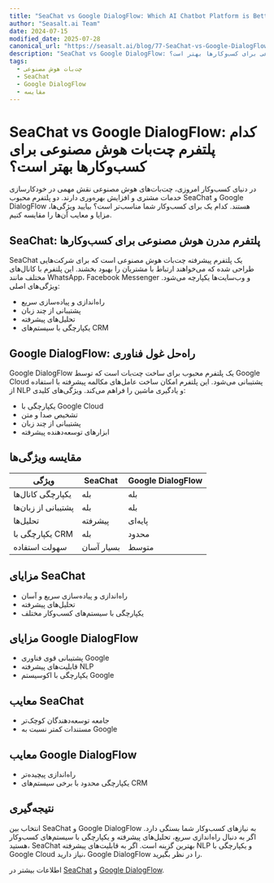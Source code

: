```yaml
---
title: "SeaChat vs Google DialogFlow: Which AI Chatbot Platform is Better?"
author: "Seasalt.ai Team"
date: 2024-07-15
modified_date: 2025-07-28
canonical_url: "https://seasalt.ai/blog/77-SeaChat-vs-Google-DialogFlow"
description: "SeaChat vs Google DialogFlow: کدام پلتفرم چت‌بات هوش مصنوعی برای کسب‌وکارها بهتر است؟"
tags:
  - چت‌بات هوش مصنوعی
  - SeaChat
  - Google DialogFlow
  - مقایسه
---
```


# SeaChat vs Google DialogFlow: کدام پلتفرم چت‌بات هوش مصنوعی برای کسب‌وکارها بهتر است؟

در دنیای کسب‌وکار امروزی، چت‌بات‌های هوش مصنوعی نقش مهمی در خودکارسازی خدمات مشتری و افزایش بهره‌وری دارند. دو پلتفرم محبوب SeaChat و Google DialogFlow هستند. کدام یک برای کسب‌وکار شما مناسب‌تر است؟ بیایید ویژگی‌ها، مزایا و معایب آن‌ها را مقایسه کنیم.

## SeaChat: پلتفرم مدرن هوش مصنوعی برای کسب‌وکارها

SeaChat یک پلتفرم پیشرفته چت‌بات هوش مصنوعی است که برای شرکت‌هایی طراحی شده که می‌خواهند ارتباط با مشتریان را بهبود بخشند. این پلتفرم با کانال‌های مختلف مانند WhatsApp، Facebook Messenger و وب‌سایت‌ها یکپارچه می‌شود. ویژگی‌های اصلی:

- راه‌اندازی و پیاده‌سازی سریع
- پشتیبانی از چند زبان
- تحلیل‌های پیشرفته
- یکپارچگی با سیستم‌های CRM

## Google DialogFlow: راه‌حل غول فناوری

Google DialogFlow یک پلتفرم محبوب برای ساخت چت‌بات است که توسط Google Cloud پشتیبانی می‌شود. این پلتفرم امکان ساخت عامل‌های مکالمه پیشرفته با استفاده از NLP و یادگیری ماشین را فراهم می‌کند. ویژگی‌های کلیدی:

- یکپارچگی با Google Cloud
- تشخیص صدا و متن
- پشتیبانی از چند زبان
- ابزارهای توسعه‌دهنده پیشرفته

## مقایسه ویژگی‌ها

| ویژگی                 | SeaChat         | Google DialogFlow |
|----------------------|-----------------|-------------------|
| یکپارچگی کانال‌ها      | بله             | بله               |
| پشتیبانی از زبان‌ها   | بله             | بله               |
| تحلیل‌ها              | پیشرفته         | پایه‌ای           |
| یکپارچگی با CRM       | بله             | محدود             |
| سهولت استفاده         | بسیار آسان      | متوسط             |

## مزایای SeaChat

- راه‌اندازی و پیاده‌سازی سریع و آسان
- تحلیل‌های پیشرفته
- یکپارچگی با سیستم‌های کسب‌وکار مختلف

## مزایای Google DialogFlow

- پشتیبانی قوی فناوری Google
- قابلیت‌های پیشرفته NLP
- یکپارچگی با اکوسیستم Google

## معایب SeaChat

- جامعه توسعه‌دهندگان کوچک‌تر
- مستندات کمتر نسبت به Google

## معایب Google DialogFlow

- راه‌اندازی پیچیده‌تر
- یکپارچگی محدود با برخی سیستم‌های CRM

## نتیجه‌گیری

انتخاب بین SeaChat و Google DialogFlow به نیازهای کسب‌وکار شما بستگی دارد. اگر به دنبال راه‌اندازی سریع، تحلیل‌های پیشرفته و یکپارچگی با سیستم‌های کسب‌وکار هستید، SeaChat بهترین گزینه است. اگر به قابلیت‌های پیشرفته NLP و یکپارچگی با Google Cloud نیاز دارید، Google DialogFlow را در نظر بگیرید.

اطلاعات بیشتر در [SeaChat](https://seasalt.ai/seachat) و [Google DialogFlow](https://cloud.google.com/dialogflow).
